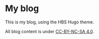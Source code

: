 # My blog

This is my blog, using the HBS Hugo theme.

All blog content is under [CC-BY-NC-SA 4.0](https://creativecommons.org/licenses/by-nc-sa/4.0/deed.en).
